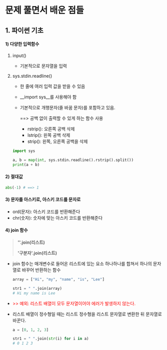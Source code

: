 # 문제 풀면서 배운 점들

## 1. 파이썬 기초

#### 1) 다양한 입력함수

1. input()
   - 기본적으로 문자열을 입력

2. sys.stdin.readline()

   - 한 줄에 여러 입력 값을 받을 수 있음

   - __import sys__를 사용해야 함

   - 기본적으로 개행문자(줄 바꿈 문자)를 포함하고 있음.

     ==> 공백 없이 출력할 수 있게 하는 함수 사용

     - rstrip(): 오른쪽 공백 삭제
     - lstrip(): 왼쪽 공백 삭제
     - strip(): 왼쪽, 오른쪽 공백을 삭제

   ~~~python
   import sys
   
   a, b = map(int, sys.stdin.readline().rstrip().split())
   print(a + b)
   ~~~






#### 2) 절대값

```python
abs(-1) # ==> 1
```





#### 3) 문자를 아스키로, 아스키 코드를 문자로

- ord(문자): 아스키 코드를 반환해준다
- chr(숫자): 숫자에 맞는 아스키 코드를 반환해준다





#### 4) join 함수

> **''.join(리스트)**
>
> **'구분자'.join(리스트)**

- join 함수는 매개변수로 들어온 리스트에 있는 요소 하나하나를 합쳐서 하나의 문자열로 바꾸어 반환하는 함수

  ~~~python
  array = ["Hi", "my", "name", "is", "Lee"]
  
  str1 = " ".join(array)
  # Hi my name is Lee
  ~~~

- <span style="color: red;">>> 예외: 리스트 배열이 모두 문자열이어야 에러가 발생하지 않는다.</span>

- 리스트 배열이 정수형일 때는 리스트 정수형을 리스트 문자열로 변환한 뒤 문자열로 바꾼다.

  ~~~python
  a = [0, 1, 2, 3]
  
  str1 = " ".join(str(i) for i in a)
  # 0 1 2 3
  ~~~

  

